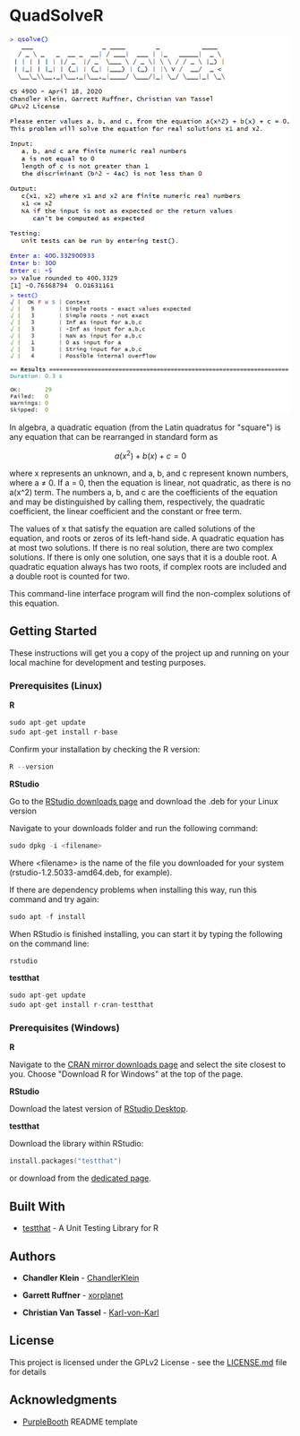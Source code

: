# QuadSolveR

<img src="images/output.png" width="600">
<img src="images/tests.png" width="600">

In algebra, a quadratic equation (from the Latin quadratus for "square") is any equation that can be rearranged in standard form as

```math
a(x^2) + b(x) + c = 0
```

where x represents an unknown, and a, b, and c represent known numbers, where a ≠ 0. If a = 0, then the equation is linear, not quadratic, as there is no a(x^2) term. The numbers a, b, and c are the coefficients of the equation and may be distinguished by calling them, respectively, the quadratic coefficient, the linear coefficient and the constant or free term.

The values of x that satisfy the equation are called solutions of the equation, and roots or zeros of its left-hand side. A quadratic equation has at most two solutions. If there is no real solution, there are two complex solutions. If there is only one solution, one says that it is a double root. A quadratic equation always has two roots, if complex roots are included and a double root is counted for two.

This command-line interface program will find the non-complex solutions of this equation.

## Getting Started

These instructions will get you a copy of the project up and running on your local machine for development and testing purposes.

### Prerequisites (Linux)

**R**

```c
sudo apt-get update
sudo apt-get install r-base
```

Confirm your installation by checking the R version:

```c
R --version
```

**RStudio**

Go to the [RStudio downloads page](https://rstudio.com/products/rstudio/download/#download) and download the .deb for your Linux version

Navigate to your downloads folder and run the following command:

```c
sudo dpkg -i <filename>
```

Where \<filename\> is the name of the file you downloaded for your system (rstudio-1.2.5033-amd64.deb, for example).

If there are dependency problems when installing this way, run this command and try again:

```c
sudo apt -f install
```

When RStudio is finished installing, you can start it by typing the following on the command line:

```c
rstudio
```

**testthat**

```c
sudo apt-get update
sudo apt-get install r-cran-testthat
```

### Prerequisites (Windows)

**R**

Navigate to the [CRAN mirror downloads page](https://cran.r-project.org/mirrors.html) and select the site closest to you. Choose "Download R for Windows" at the top of the page.

**RStudio**

Download the latest version of [RStudio Desktop](https://rstudio.com/products/rstudio/download/#download).

**testthat**

Download the library within RStudio:

```c
install.packages("testthat")
```

 or download from the [dedicated page](https://cloud.r-project.org/web/packages/testthat/index.html).

<!-- ### Installing -->
<!-- A step by step series of examples that tell you how to get a development env running
Say what the step will be -->

<!-- Navigate to the project folder "quadraticsolve/"

```
cd quadraticsolve
```

And repeat

```
until finished
```

End with an example of getting some data out of the system or using it for a little demo -->

<!-- ## Running the tests

Explain how to run the automated tests for this system

### Break down into end to end tests

Explain what these tests test and why

```
Give an example
```

### And coding style tests

Explain what these tests test and why

```
Give an example
``` -->

## Built With

* [testthat](https://testthat.r-lib.org/) - A Unit Testing Library for R

## Authors

* **Chandler Klein** - [ChandlerKlein](https://github.com/chandlerklein)

* **Garrett Ruffner** - [xorplanet](https://github.com/xorplanet)

* **Christian Van Tassel** - [Karl-von-Karl](https://github.com/karl-von-karl)

## License

This project is licensed under the GPLv2 License - see the [LICENSE.md](LICENSE.md) file for details

## Acknowledgments

* [PurpleBooth](https://github.com/PurpleBooth) README template
